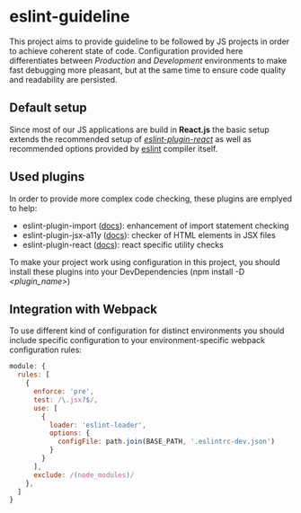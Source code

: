 # eslint-guideline
This project aims to provide guideline to be followed by JS projects in order to achieve coherent state of code.
Configuration provided here differentiates between *Production* and *Development* environments to make fast debugging more pleasant, but at the same time to ensure code quality and readability are persisted.

## Default setup

Since most of our JS applications are build in **React.js** the basic setup extends the recommended setup of [*eslint-plugin-react*](https://www.npmjs.com/package/eslint-plugin-react#recommended) as well as recommended options provided by [eslint](https://eslint.org/docs/rules/) compiler itself.

## Used plugins

In order to provide more complex code checking, these plugins are emplyed to help:

- eslint-plugin-import ([docs](https://www.npmjs.com/package/eslint-plugin-import)): enhancement of import statement checking
- eslint-plugin-jsx-a11y ([docs](https://www.npmjs.com/package/eslint-plugin-jsx-a11y)): checker of HTML elements in JSX files
- eslint-plugin-react ([docs](https://www.npmjs.com/package/eslint-plugin-react)): react specific utility checks

To make your project work using configuration in this project, you should install these plugins into your DevDependencies (npm install -D *<plugin_name>*)

## Integration with Webpack

To use different kind of configuration for distinct environments you should include specific configuration to your environment-specific webpack configuration rules:

```js
module: {
  rules: [
    {
      enforce: 'pre',
      test: /\.jsx?$/,
      use: [
        {
          loader: 'eslint-loader',
          options: {
            configFile: path.join(BASE_PATH, '.eslintrc-dev.json')
          }
        }
      ],
      exclude: /(node_modules)/
    },
  ]
}
```

